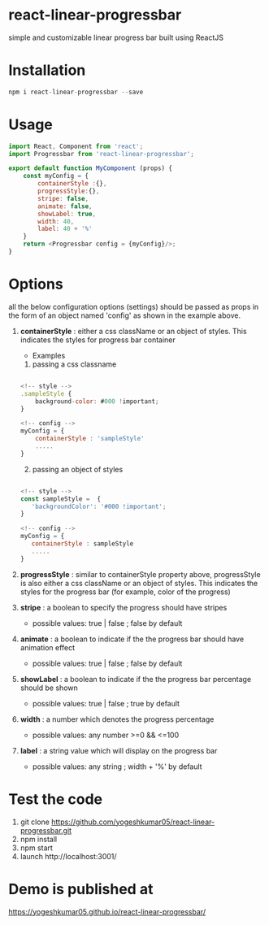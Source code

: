 # react-linear-progressbar
simple and customizable linear progress bar built using ReactJS

# Installation
```javascript
npm i react-linear-progressbar --save
```

# Usage
```javascript
import React, Component from 'react';
import Progressbar from 'react-linear-progressbar';

export default function MyComponent (props) {
    const myConfig = {
        containerStyle :{},
        progressStyle:{},
        stripe: false,
        animate: false,
        showLabel: true,
        width: 40,
        label: 40 + '%'
    }
    return <Progressbar config = {myConfig}/>;
}
```
# Options
all the below configuration options (settings) should be passed as props in the form of an object named 'config' as shown in the example above.

1. **containerStyle** : either a css className or an object of styles. This indicates the styles for progress bar container
    * Examples
    1. passing a css classname
    ```javascript

    <!-- style -->
    .sampleStyle {
        background-color: #000 !important;
    }

    <!-- config -->
    myConfig = {
        containerStyle : 'sampleStyle'
        .....
    }
    ```
    2. passing an object of styles
     ```javascript

    <!-- style -->
    const sampleStyle =  {
        'backgroundColor': '#000 !important';
    }

    <!-- config -->
    myConfig = {
        containerStyle : sampleStyle
        .....
    }
    ```


2. **progressStyle** : similar to containerStyle property above, progressStyle is also either a css className or an object of styles. This indicates the styles for the progress bar (for example, color of the progress)

3. **stripe** : a boolean to specify the progress should have stripes
    * possible values: true | false ; false by default
    
4. **animate** : a boolean to indicate if the the progress bar should have animation effect
    * possible values: true | false ; false by default

5. **showLabel** : a boolean to indicate if the the progress bar percentage should be shown
    * possible values: true | false ; true by default

6. **width** : a number which denotes the progress percentage
     * possible values: any number >=0 && <=100

7. **label** : a string value which will display on the progress bar
     * possible values: any string ; width + '%' by default
     

# Test the code
1. git clone https://github.com/yogeshkumar05/react-linear-progressbar.git
2. npm install
3. npm start
4. launch http://localhost:3001/
    
# Demo is published at 
https://yogeshkumar05.github.io/react-linear-progressbar/
